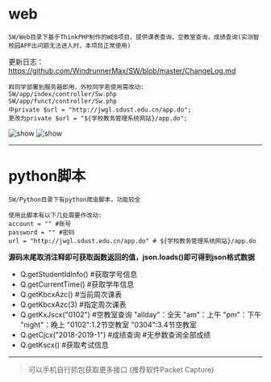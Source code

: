 # web
```
SW/Web目录下基于ThinkPHP制作的WEB项目，提供课表查询，空教室查询，成绩查询(实测智校园APP出问题无法进入时，本项目正常使用)  
```
更新日志：https://github.com/WindrunnerMax/SW/blob/master/ChangeLog.md
```
嵙同学部署到服务器即用，外校同学若使用需改动:
SW/app/index/controller/Sw.php  
SW/app/funct/controller/Sw.php  
中private $url = "http://jwgl.sdust.edu.cn/app.do";  
更改为private $url = "${学校教务管理系统网站}/app.do";
```

![show](https://raw.githubusercontent.com/WindrunnerMax/SW/master/Web/public/show1.jpg)
![show](https://raw.githubusercontent.com/WindrunnerMax/SW/master/Web/public/show2.jpg)

----
  
# python脚本
```
SW/Python目录下有python爬虫脚本，功能较全
```
```
使用此脚本有以下几处需要作改动:  
account = "" #账号  
password = "" #密码  
url = "http://jwgl.sdust.edu.cn/app.do" # ${学校教务管理系统网站}/app.do  
```

**源码末尾取消注释即可获取函数返回的值，json.loads()即可得到json格式数据**  
* Q.getStudentIdInfo() #获取学号信息
* Q.getCurrentTime() #获取学年信息
* Q.getKbcxAzc() #当前周次课表
* Q.getKbcxAzc(3) #指定周次课表
* Q.getKxJscx("0102") #空教室查询 "allday"：全天 "am"：上午 "pm"：下午 "night"：晚上 "0102":1.2节空教室 "0304":3.4节空教室
* Q.getCjcx("2018-2019-1") #成绩查询 #无参数查询全部成绩
* Q.getKscx() #获取考试信息
----
   
> 可以手机自行抓包获取更多接口 (推荐软件Packet Capture)
